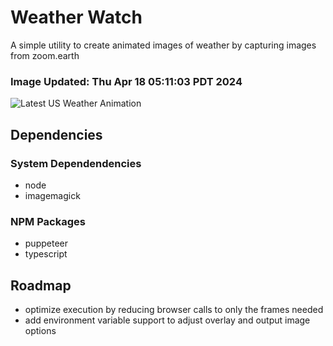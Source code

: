 # Weather Watch

A simple utility to create animated images of weather by capturing images from zoom.earth

### Image Updated: Thu Apr 18 05:11:03 PDT 2024

![Latest US Weather Animation](animations/2024-04-18.webp)

## Dependencies
### System Dependendencies
* node
* imagemagick
### NPM Packages
* puppeteer
* typescript

## Roadmap
* optimize execution by reducing browser calls to only the frames needed
* add environment variable support to adjust overlay and output image options

